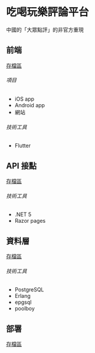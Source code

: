 # 吃喝玩樂評論平台
中國的「大眾點評」的非官方重現

## 前端
[存檔區](./tree/v0/commentory/)

###### 項目
- iOS app
- Android app
- 網站

###### 技術工具
- Flutter

## API 接點
[存檔區](./tree/v0/frontend/)

###### 技術工具
- .NET 5
- Razor pages

## 資料層
[存檔區](./tree/v0/backend/)

###### 技術工具
- PostgreSQL
- Erlang
- epgsql
- poolboy

## 部署
[存檔區](./tree/v0/deployment/dockerizing/)

